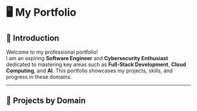 # 🖥️ My Portfolio

## 👋 Introduction
Welcome to my professional portfolio!  
I am an aspiring **Software Engineer** and **Cybersecurity Enthusiast** dedicated to mastering key areas such as **Full-Stack Development**, **Cloud Computing**, and **AI**. This portfolio showcases my projects, skills, and progress in these domains.

---

## 🚀 Projects by Domain

